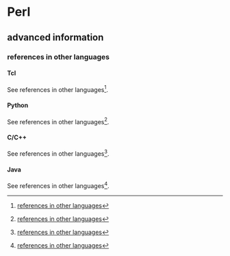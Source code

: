 # Perl 
## advanced information
### references in other languages 
#### Tcl
See references in other languages[^1].

#### Python
See references in other languages[^1].

#### C/C++
See references in other languages[^1].

#### Java
See references in other languages[^1].

[^1]: [references in other languages](https://docstore.mik.ua/orelly/perl/advprog/ch01_07.htm)
